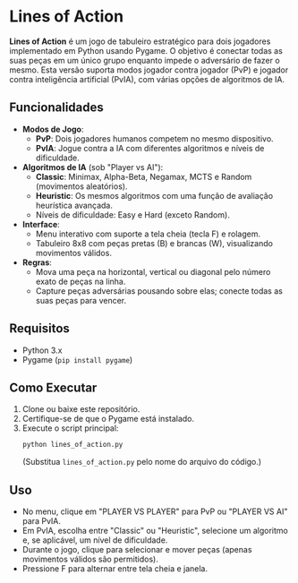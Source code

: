 # Lines of Action

**Lines of Action** é um jogo de tabuleiro estratégico para dois jogadores implementado em Python usando Pygame. O objetivo é conectar todas as suas peças em um único grupo enquanto impede o adversário de fazer o mesmo. Esta versão suporta modos jogador contra jogador (PvP) e jogador contra inteligência artificial (PvIA), com várias opções de algoritmos de IA.

## Funcionalidades
- **Modos de Jogo**:
  - **PvP**: Dois jogadores humanos competem no mesmo dispositivo.
  - **PvIA**: Jogue contra a IA com diferentes algoritmos e níveis de dificuldade.
- **Algoritmos de IA** (sob "Player vs AI"):
  - **Classic**: Minimax, Alpha-Beta, Negamax, MCTS e Random (movimentos aleatórios).
  - **Heuristic**: Os mesmos algoritmos com uma função de avaliação heurística avançada.
  - Níveis de dificuldade: Easy e Hard (exceto Random).
- **Interface**:
  - Menu interativo com suporte a tela cheia (tecla F) e rolagem.
  - Tabuleiro 8x8 com peças pretas (B) e brancas (W), visualizando movimentos válidos.
- **Regras**:
  - Mova uma peça na horizontal, vertical ou diagonal pelo número exato de peças na linha.
  - Capture peças adversárias pousando sobre elas; conecte todas as suas peças para vencer.

## Requisitos
- Python 3.x
- Pygame (`pip install pygame`)

## Como Executar
1. Clone ou baixe este repositório.
2. Certifique-se de que o Pygame está instalado.
3. Execute o script principal:
   ```bash
   python lines_of_action.py
   ```
   (Substitua `lines_of_action.py` pelo nome do arquivo do código.)

## Uso
- No menu, clique em "PLAYER VS PLAYER" para PvP ou "PLAYER VS AI" para PvIA.
- Em PvIA, escolha entre "Classic" ou "Heuristic", selecione um algoritmo e, se aplicável, um nível de dificuldade.
- Durante o jogo, clique para selecionar e mover peças (apenas movimentos válidos são permitidos).
- Pressione F para alternar entre tela cheia e janela.